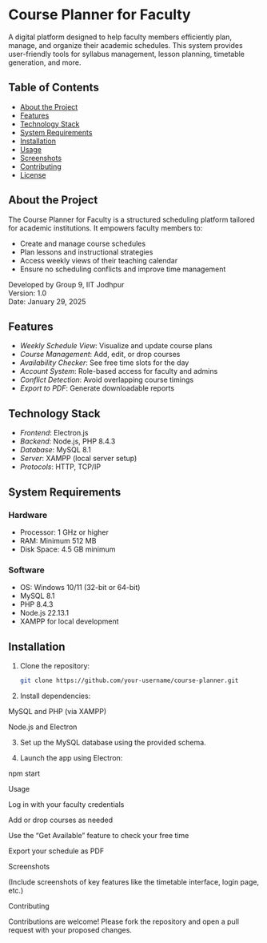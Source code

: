 # Course Planner for Faculty

A digital platform designed to help faculty members efficiently plan, manage, and organize their academic schedules. This system provides user-friendly tools for syllabus management, lesson planning, timetable generation, and more.

## Table of Contents

- [About the Project](#about-the-project)
- [Features](#features)
- [Technology Stack](#technology-stack)
- [System Requirements](#system-requirements)
- [Installation](#installation)
- [Usage](#usage)
- [Screenshots](#screenshots)
- [Contributing](#contributing)
- [License](#license)

## About the Project

The Course Planner for Faculty is a structured scheduling platform tailored for academic institutions. It empowers faculty members to:
- Create and manage course schedules
- Plan lessons and instructional strategies
- Access weekly views of their teaching calendar
- Ensure no scheduling conflicts and improve time management

Developed by Group 9, IIT Jodhpur  
Version: 1.0  
Date: January 29, 2025

## Features

- *Weekly Schedule View*: Visualize and update course plans
- *Course Management*: Add, edit, or drop courses
- *Availability Checker*: See free time slots for the day
- *Account System*: Role-based access for faculty and admins
- *Conflict Detection*: Avoid overlapping course timings
- *Export to PDF*: Generate downloadable reports

## Technology Stack

- *Frontend*: Electron.js
- *Backend*: Node.js, PHP 8.4.3
- *Database*: MySQL 8.1
- *Server*: XAMPP (local server setup)
- *Protocols*: HTTP, TCP/IP

## System Requirements

### Hardware
- Processor: 1 GHz or higher
- RAM: Minimum 512 MB
- Disk Space: 4.5 GB minimum

### Software
- OS: Windows 10/11 (32-bit or 64-bit)
- MySQL 8.1
- PHP 8.4.3
- Node.js 22.13.1
- XAMPP for local development

## Installation

1. Clone the repository:
   ```bash
   git clone https://github.com/your-username/course-planner.git
2. Install dependencies:

MySQL and PHP (via XAMPP)

Node.js and Electron



3. Set up the MySQL database using the provided schema.


4. Launch the app using Electron:

npm start



Usage

Log in with your faculty credentials

Add or drop courses as needed

Use the “Get Available” feature to check your free time

Export your schedule as PDF


Screenshots

(Include screenshots of key features like the timetable interface, login page, etc.)

Contributing

Contributions are welcome! Please fork the repository and open a pull request with your proposed changes.
